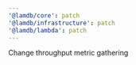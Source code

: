 ```yaml
---
'@lamdb/core': patch
'@lamdb/infrastructure': patch
'@lamdb/lambda': patch
---
```


Change throughput metric gathering
